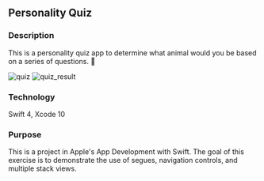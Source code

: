 ## Personality Quiz

### Description

This is a personality quiz app to determine what animal would you be based on a series of questions. :turtle:

![quiz](https://user-images.githubusercontent.com/44620966/54075391-6af33f80-4264-11e9-8546-f771c86f1a90.png) ![quiz_result](https://user-images.githubusercontent.com/44620966/54075392-6cbd0300-4264-11e9-89cd-2d513476b9cd.png)

### Technology

Swift 4, Xcode 10

### Purpose

This is a project in Apple's App Development with Swift. The goal of this exercise is to demonstrate the use of segues, navigation controls, and multiple stack views.
